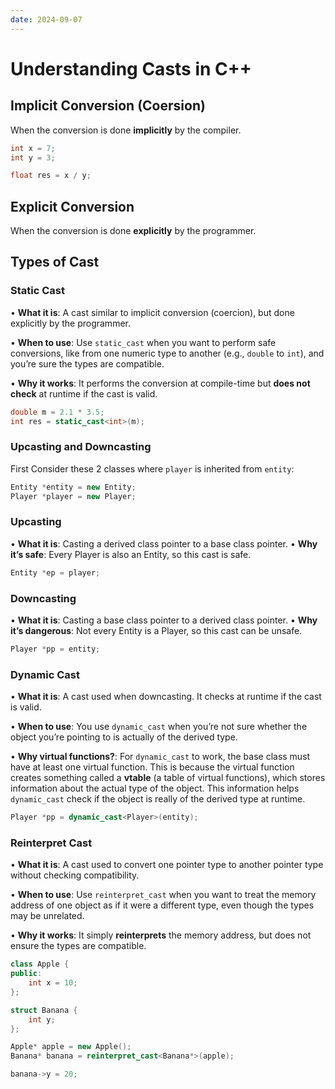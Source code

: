 ```yaml
---
date: 2024-09-07
---
```


# Understanding Casts in C++

## Implicit Conversion (Coersion)
When the conversion is done **implicitly** by the compiler.

```cpp
int x = 7;
int y = 3;

float res = x / y;
```

## Explicit Conversion
When the conversion is done **explicitly** by the programmer.

## Types of Cast
### Static Cast
• **What it is**: A cast similar to implicit conversion (coercion), but done explicitly by the programmer.

• **When to use**: Use `static_cast` when you want to perform safe conversions, like from one numeric type to another (e.g., `double` to `int`), and you’re sure the types are compatible.

• **Why it works**: It performs the conversion at compile-time but **does not check** at runtime if the cast is valid.

```cpp
double m = 2.1 * 3.5;
int res = static_cast<int>(m);
```

### Upcasting and Downcasting
First Consider these 2 classes where `player` is inherited from `entity`:

 ```cpp
Entity *entity = new Entity;
Player *player = new Player;
```

### Upcasting
• **What it is**: Casting a derived class pointer to a base class pointer.
• **Why it’s safe**: Every Player is also an Entity, so this cast is safe.

```cpp
Entity *ep = player;
```

### Downcasting
• **What it is**: Casting a base class pointer to a derived class pointer.
• **Why it’s dangerous**: Not every Entity is a Player, so this cast can be unsafe.

```cpp
Player *pp = entity;
```

### Dynamic Cast
• **What it is**: A cast used when downcasting. It checks at runtime if the cast is valid.

• **When to use**: You use `dynamic_cast` when you’re not sure whether the object you’re pointing to is actually of the derived type.

• **Why virtual functions?**: For `dynamic_cast` to work, the base class must have at least one virtual function. This is because the virtual function creates something called a **vtable** (a table of virtual functions), which stores information about the actual type of the object. This information helps `dynamic_cast` check if the object is really of the derived type at runtime.

```cpp
Player *pp = dynamic_cast<Player>(entity);
```

### Reinterpret Cast
• **What it is**: A cast used to convert one pointer type to another pointer type without checking compatibility.

• **When to use**: Use `reinterpret_cast` when you want to treat the memory address of one object as if it were a different type, even though the types may be unrelated.

• **Why it works**: It simply **reinterprets** the memory address, but does not ensure the types are compatible.

```cpp
class Apple {
public:
    int x = 10;
};

struct Banana {
    int y;
};
```

```cpp
Apple* apple = new Apple();
Banana* banana = reinterpret_cast<Banana*>(apple);

banana->y = 20;
```
